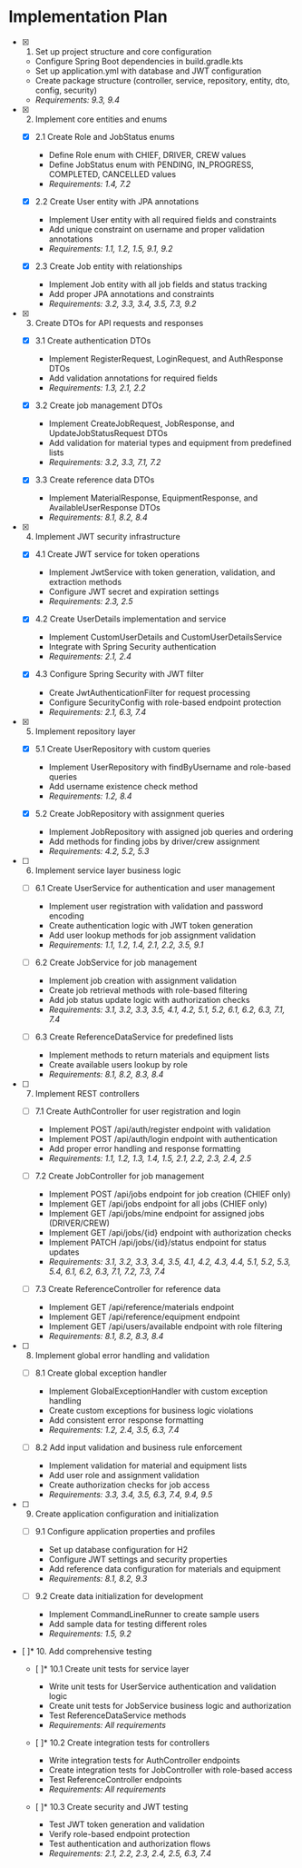 # Implementation Plan

- [x] 1. Set up project structure and core configuration





  - Configure Spring Boot dependencies in build.gradle.kts
  - Set up application.yml with database and JWT configuration
  - Create package structure (controller, service, repository, entity, dto, config, security)
  - _Requirements: 9.3, 9.4_

- [x] 2. Implement core entities and enums




  - [x] 2.1 Create Role and JobStatus enums


    - Define Role enum with CHIEF, DRIVER, CREW values
    - Define JobStatus enum with PENDING, IN_PROGRESS, COMPLETED, CANCELLED values
    - _Requirements: 1.4, 7.2_

  - [x] 2.2 Create User entity with JPA annotations


    - Implement User entity with all required fields and constraints
    - Add unique constraint on username and proper validation annotations
    - _Requirements: 1.1, 1.2, 1.5, 9.1, 9.2_

  - [x] 2.3 Create Job entity with relationships


    - Implement Job entity with all job fields and status tracking
    - Add proper JPA annotations and constraints
    - _Requirements: 3.2, 3.3, 3.4, 3.5, 7.3, 9.2_

- [x] 3. Create DTOs for API requests and responses





  - [x] 3.1 Create authentication DTOs


    - Implement RegisterRequest, LoginRequest, and AuthResponse DTOs
    - Add validation annotations for required fields
    - _Requirements: 1.3, 2.1, 2.2_

  - [x] 3.2 Create job management DTOs


    - Implement CreateJobRequest, JobResponse, and UpdateJobStatusRequest DTOs
    - Add validation for material types and equipment from predefined lists
    - _Requirements: 3.2, 3.3, 7.1, 7.2_

  - [x] 3.3 Create reference data DTOs


    - Implement MaterialResponse, EquipmentResponse, and AvailableUserResponse DTOs
    - _Requirements: 8.1, 8.2, 8.4_

- [x] 4. Implement JWT security infrastructure





  - [x] 4.1 Create JWT service for token operations


    - Implement JwtService with token generation, validation, and extraction methods
    - Configure JWT secret and expiration settings
    - _Requirements: 2.3, 2.5_

  - [x] 4.2 Create UserDetails implementation and service


    - Implement CustomUserDetails and CustomUserDetailsService
    - Integrate with Spring Security authentication
    - _Requirements: 2.1, 2.4_

  - [x] 4.3 Configure Spring Security with JWT filter


    - Create JwtAuthenticationFilter for request processing
    - Configure SecurityConfig with role-based endpoint protection
    - _Requirements: 2.1, 6.3, 7.4_

- [x] 5. Implement repository layer





  - [x] 5.1 Create UserRepository with custom queries


    - Implement UserRepository with findByUsername and role-based queries
    - Add username existence check method
    - _Requirements: 1.2, 8.4_

  - [x] 5.2 Create JobRepository with assignment queries


    - Implement JobRepository with assigned job queries and ordering
    - Add methods for finding jobs by driver/crew assignment
    - _Requirements: 4.2, 5.2, 5.3_

- [ ] 6. Implement service layer business logic
  - [ ] 6.1 Create UserService for authentication and user management
    - Implement user registration with validation and password encoding
    - Create authentication logic with JWT token generation
    - Add user lookup methods for job assignment validation
    - _Requirements: 1.1, 1.2, 1.4, 2.1, 2.2, 3.5, 9.1_

  - [ ] 6.2 Create JobService for job management
    - Implement job creation with assignment validation
    - Create job retrieval methods with role-based filtering
    - Add job status update logic with authorization checks
    - _Requirements: 3.1, 3.2, 3.3, 3.5, 4.1, 4.2, 5.1, 5.2, 6.1, 6.2, 6.3, 7.1, 7.4_

  - [ ] 6.3 Create ReferenceDataService for predefined lists
    - Implement methods to return materials and equipment lists
    - Create available users lookup by role
    - _Requirements: 8.1, 8.2, 8.3, 8.4_

- [ ] 7. Implement REST controllers
  - [ ] 7.1 Create AuthController for user registration and login
    - Implement POST /api/auth/register endpoint with validation
    - Implement POST /api/auth/login endpoint with authentication
    - Add proper error handling and response formatting
    - _Requirements: 1.1, 1.2, 1.3, 1.4, 1.5, 2.1, 2.2, 2.3, 2.4, 2.5_

  - [ ] 7.2 Create JobController for job management
    - Implement POST /api/jobs endpoint for job creation (CHIEF only)
    - Implement GET /api/jobs endpoint for all jobs (CHIEF only)
    - Implement GET /api/jobs/mine endpoint for assigned jobs (DRIVER/CREW)
    - Implement GET /api/jobs/{id} endpoint with authorization checks
    - Implement PATCH /api/jobs/{id}/status endpoint for status updates
    - _Requirements: 3.1, 3.2, 3.3, 3.4, 3.5, 4.1, 4.2, 4.3, 4.4, 5.1, 5.2, 5.3, 5.4, 6.1, 6.2, 6.3, 7.1, 7.2, 7.3, 7.4_

  - [ ] 7.3 Create ReferenceController for reference data
    - Implement GET /api/reference/materials endpoint
    - Implement GET /api/reference/equipment endpoint  
    - Implement GET /api/users/available endpoint with role filtering
    - _Requirements: 8.1, 8.2, 8.3, 8.4_

- [ ] 8. Implement global error handling and validation
  - [ ] 8.1 Create global exception handler
    - Implement GlobalExceptionHandler with custom exception handling
    - Create custom exceptions for business logic violations
    - Add consistent error response formatting
    - _Requirements: 1.2, 2.4, 3.5, 6.3, 7.4_

  - [ ] 8.2 Add input validation and business rule enforcement
    - Implement validation for material and equipment lists
    - Add user role and assignment validation
    - Create authorization checks for job access
    - _Requirements: 3.3, 3.4, 3.5, 6.3, 7.4, 9.4, 9.5_

- [ ] 9. Create application configuration and initialization
  - [ ] 9.1 Configure application properties and profiles
    - Set up database configuration for H2
    - Configure JWT settings and security properties
    - Add reference data configuration for materials and equipment
    - _Requirements: 8.1, 8.2, 9.3_

  - [ ] 9.2 Create data initialization for development
    - Implement CommandLineRunner to create sample users
    - Add sample data for testing different roles
    - _Requirements: 1.5, 9.2_

- [ ]* 10. Add comprehensive testing
  - [ ]* 10.1 Create unit tests for service layer
    - Write unit tests for UserService authentication and validation logic
    - Create unit tests for JobService business logic and authorization
    - Test ReferenceDataService methods
    - _Requirements: All requirements_

  - [ ]* 10.2 Create integration tests for controllers
    - Write integration tests for AuthController endpoints
    - Create integration tests for JobController with role-based access
    - Test ReferenceController endpoints
    - _Requirements: All requirements_

  - [ ]* 10.3 Create security and JWT testing
    - Test JWT token generation and validation
    - Verify role-based endpoint protection
    - Test authentication and authorization flows
    - _Requirements: 2.1, 2.2, 2.3, 2.4, 2.5, 6.3, 7.4_
